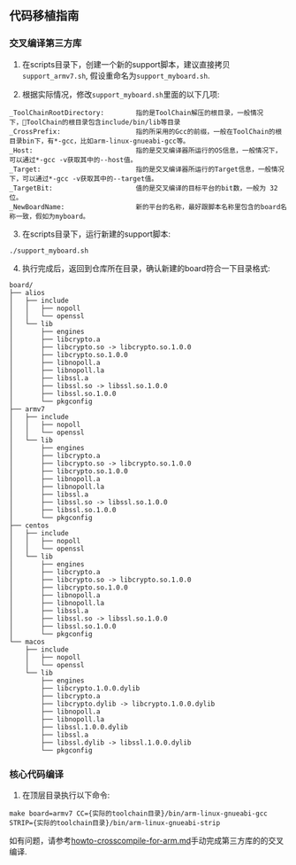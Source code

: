 ## 代码移植指南

### 交叉编译第三方库

1. 在scripts目录下，创建一个新的support脚本，建议直接拷贝`support_armv7.sh`, 假设重命名为`support_myboard.sh`.

2. 根据实际情况，修改`support_myboard.sh`里面的以下几项: 

```
_ToolChainRootDirectory:        指的是ToolChain解压的根目录，一般情况下，ToolChain的根目录包含include/bin/lib等目录
_CrossPrefix:                   指的所采用的Gcc的前缀，一般在ToolChain的根目录bin下，有*-gcc，比如arm-linux-gnueabi-gcc等。
_Host:                          指的是交叉编译器所运行的OS信息，一般情况下，可以通过*-gcc -v获取其中的--host值。
_Target:                        指的是交叉编译器所运行的Target信息，一般情况下，可以通过*-gcc -v获取其中的--target值。
_TargetBit:                     值的是交叉编译的目标平台的bit数，一般为 32位。
_NewBoardName:                  新的平台的名称，最好跟脚本名称里包含的board名称一致，假如为myboard。
```

3. 在scripts目录下，运行新建的support脚本:

`./support_myboard.sh`

4. 执行完成后，返回到仓库所在目录，确认新建的board符合一下目录格式:
```
board/
├── alios
│   ├── include
│   │   ├── nopoll
│   │   └── openssl
│   └── lib
│       ├── engines
│       ├── libcrypto.a
│       ├── libcrypto.so -> libcrypto.so.1.0.0
│       ├── libcrypto.so.1.0.0
│       ├── libnopoll.a
│       ├── libnopoll.la
│       ├── libssl.a
│       ├── libssl.so -> libssl.so.1.0.0
│       ├── libssl.so.1.0.0
│       └── pkgconfig
├── armv7
│   ├── include
│   │   ├── nopoll
│   │   └── openssl
│   └── lib
│       ├── engines
│       ├── libcrypto.a
│       ├── libcrypto.so -> libcrypto.so.1.0.0
│       ├── libcrypto.so.1.0.0
│       ├── libnopoll.a
│       ├── libnopoll.la
│       ├── libssl.a
│       ├── libssl.so -> libssl.so.1.0.0
│       ├── libssl.so.1.0.0
│       └── pkgconfig
├── centos
│   ├── include
│   │   ├── nopoll
│   │   └── openssl
│   └── lib
│       ├── engines
│       ├── libcrypto.a
│       ├── libcrypto.so -> libcrypto.so.1.0.0
│       ├── libcrypto.so.1.0.0
│       ├── libnopoll.a
│       ├── libnopoll.la
│       ├── libssl.a
│       ├── libssl.so -> libssl.so.1.0.0
│       ├── libssl.so.1.0.0
│       └── pkgconfig
└── macos
    ├── include
    │   ├── nopoll
    │   └── openssl
    └── lib
        ├── engines
        ├── libcrypto.1.0.0.dylib
        ├── libcrypto.a
        ├── libcrypto.dylib -> libcrypto.1.0.0.dylib
        ├── libnopoll.a
        ├── libnopoll.la
        ├── libssl.1.0.0.dylib
        ├── libssl.a
        ├── libssl.dylib -> libssl.1.0.0.dylib
        └── pkgconfig
```

### 核心代码编译

1. 在顶层目录执行以下命令:
```shell
make board=armv7 CC={实际的toolchain目录}/bin/arm-linux-gnueabi-gcc STRIP={实际的toolchain目录}/bin/arm-linux-gnueabi-strip
```

如有问题，请参考[howto-crosscompile-for-arm.md](https://github.com/alibaba/iot_remote_access/tree/master/docs/howto-crosscompile-for-arm-linux-step-by-step.md)手动完成第三方库的的交叉编译.

